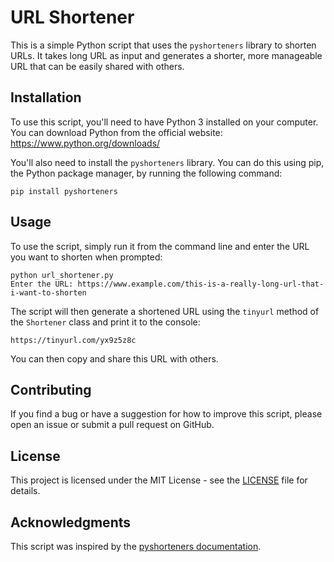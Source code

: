 # URL Shortener

This is a simple Python script that uses the `pyshorteners` library to shorten URLs. It takes long URL as input and generates a shorter, more manageable URL that can be easily shared with others.

## Installation

To use this script, you'll need to have Python 3 installed on your computer. You can download Python from the official website: https://www.python.org/downloads/

You'll also need to install the `pyshorteners` library. You can do this using pip, the Python package manager, by running the following command:

```
pip install pyshorteners
```

## Usage

To use the script, simply run it from the command line and enter the URL you want to shorten when prompted:

```
python url_shortener.py
Enter the URL: https://www.example.com/this-is-a-really-long-url-that-i-want-to-shorten
```

The script will then generate a shortened URL using the `tinyurl` method of the `Shortener` class and print it to the console:

```
https://tinyurl.com/yx9z5z8c
```

You can then copy and share this URL with others.

## Contributing

If you find a bug or have a suggestion for how to improve this script, please open an issue or submit a pull request on GitHub.

## License

This project is licensed under the MIT License - see the [LICENSE](LICENSE) file for details.

## Acknowledgments

This script was inspired by the [pyshorteners documentation](https://pyshorteners.readthedocs.io/en/latest/).
